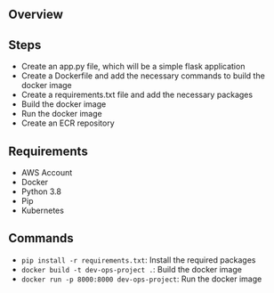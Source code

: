 ## Overview

## Steps
- Create an app.py file, which will be a simple flask application
- Create a Dockerfile and add the necessary commands to build the docker image
- Create a requirements.txt file and add the necessary packages
- Build the docker image
- Run the docker image
- Create an ECR repository

## Requirements
- AWS Account
- Docker
- Python 3.8
- Pip
- Kubernetes

## Commands
- `pip install -r requirements.txt`: Install the required packages
- `docker build -t dev-ops-project .`: Build the docker image
- `docker run -p 8000:8000 dev-ops-project`: Run the docker image